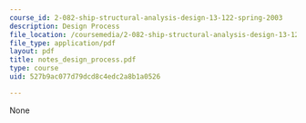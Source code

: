 ```yaml
---
course_id: 2-082-ship-structural-analysis-design-13-122-spring-2003
description: Design Process
file_location: /coursemedia/2-082-ship-structural-analysis-design-13-122-spring-2003/527b9ac077d79dcd8c4edc2a8b1a0526_notes_design_process.pdf
file_type: application/pdf
layout: pdf
title: notes_design_process.pdf
type: course
uid: 527b9ac077d79dcd8c4edc2a8b1a0526

---
```

None